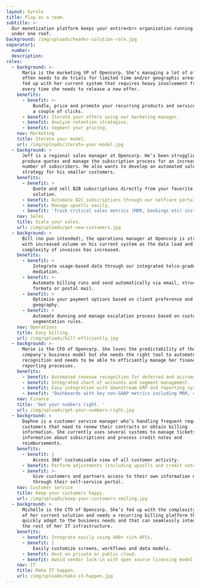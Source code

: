 ```yaml
---
layout: byrole
title: Play as a team.
subtitle: >-
  Our monetization platform keeps your entire<br> organization running smoothly
  under one roof.
background: /img/uploads/header-solution-role.jpg
separator1:
  number:
  description:
roles:
  - background: >-
      Maria is the marketing VP of Opencorp. She’s managing a lot of offers and
      often needs to do trials for limited time and/or geographic areas. She’s
      fed up with her current system that requires heavy involvement from IT
      every time she needs to release a new offer.
    benefits:
      - benefit: >-
          Bundle, price and promote your recurring products and services in just
          a couple of clicks.
      - benefit: Iterate your offers using our marketing manager.
      - benefit: Analyze retention strategies.
      - benefit: Segment your pricing.
    nav: Marketing
    title: Iterate your model.
    url: /img/uploads/iterate-your-model.jpg
  - background: >
      Jeff is a regional sales manager at Opencorp. He’s been struggling to
      produce quotes and manage the subscription process for an increasing
      number of subscribers. He also wants to develop an automated sales
      strategy for his smaller customers.
    benefits:
      - benefit: >
          Quote and sell B2B subscriptions directly from your favorite CRM
          solution.
      - benefit: Automate B2C subscriptions through our selfcare portal.
      - benefit: Manage upsells easily.
      - benefit: 'Track critical sales metrics (MRR, bookings etc) instantly. '
    nav: Sales
    title: Scale your sales.
    url: /img/uploads/get-new-customers.jpg
  - background: >
      Bill (no pun intended), the operations manager at Opencorp is struggling
      with increased volume on his current system as the data load and
      complexity of invoices has increased.
    benefits:
      - benefit: >
          Integrate usage-based data through our integrated telco-grade
          mediation.
      - benefit: >-
          Automate billing runs and send automatically via email, structured EDI
          formats or postal mail.
      - benefit: >
          Optimize your payment options based on client preference and
          geography.
      - benefit: >
          Automate dunning and manage escalation process based on customer
          segmentation rules.
    nav: Operations
    title: Easy billing.
    url: /img/uploads/bill-efficiently.jpg
  - background: >-
      Marie is the CFO of Opencorp. She loves the predictability of the
      company's business model but she needs the right tool to automate revenue
      recognition and needs to be able to efficiently manage her financial
      reporting processes.
    benefits:
      - benefit: Automated revenue recognition for deferred and accrued revenue.
      - benefit: Integrated chart of accounts and segment management.
      - benefit: Easy integration with downstream ERP and reporting systems.
      - benefit: 'Dashboards with key non-GAAP metrics including MRR, churn and orders.'
    nav: Finance
    title: 'Get your numbers right. '
    url: /img/uploads/get-your-numbers-right.jpg
  - background: >
      Daphne is a customer service manager who’s handling frequent requests from
      customers that need to renew their contracts or obtain billing
      information. She currently uses several systems to manage tickets, get
      information about subscriptions and process credit notes and
      reimbursements.
    benefits:
      - benefit: |
          Access 360° customisable view of all customer activity.
      - benefit: Perform adjustments (including upsells and credit notes) directly.
      - benefit: >-
          Give customers and partners access to their own information directly
          through their self-service portal.
    nav: Customer service
    title: Keep your customers happy.
    url: /img/uploads/keep-your-customers-smiling.jpg
  - background: >
      Michelle is the CTO of Opencorp. She’s fed up with the complexity and cost
      of her current solution and needs a recurring billing platform that can
      quickly adapt to the business needs and that can seamlessly integrate with
      the rest of her IT infrastructure.
    benefits:
      - benefit: Integrate easily using 400+ rich APIs.
      - benefit: |
          Easily customize screens, workflows and data models.
      - benefit: Host on private or public cloud.
      - benefit: Avoid vendor lock-in with open source licensing model
    nav: IT
    title: Make IT happen.
    url: /img/uploads/make-it-happen.jpg
---
```

